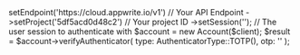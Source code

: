 <?php

use Getapp\Client;
use Getapp\Services\Account;
use Getapp\Enums\AuthenticatorType;

$client = (new Client())
    ->setEndpoint('https://cloud.appwrite.io/v1') // Your API Endpoint
    ->setProject('5df5acd0d48c2') // Your project ID
    ->setSession(''); // The user session to authenticate with

$account = new Account($client);

$result = $account->verifyAuthenticator(
    type: AuthenticatorType::TOTP(),
    otp: '<OTP>'
);